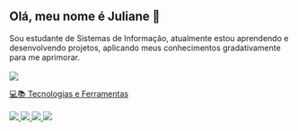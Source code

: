## Olá, meu nome é Juliane 👋

Sou estudante de Sistemas de Informação, atualmente estou aprendendo e desenvolvendo projetos, aplicando meus conhecimentos gradativamente para me aprimorar. 
<br>
<br>
<a href="www.linkedin.com/in/juliane-maira"><img src="https://img.shields.io/badge/LinkedIn-0077B5?style=for-the-badge&logo=linkedin&logoColor=white"/>
<br>

💻📚 Tecnologias e Ferramentas
<br>
<br>
  <img src="https://img.shields.io/badge/HTML-239120?style=for-the-badge&logo=html5&logoColor=white" />
  <img src="https://img.shields.io/badge/CSS-239120?&style=for-the-badge&logo=css3&logoColor=white" />
  <img src="https://img.shields.io/badge/MySQL-00000F?style=for-the-badge&logo=mysql&logoColor=white" />
  <img src="https://img.shields.io/badge/C%23-239120?style=for-the-badge&logo=c-sharp&logoColor=white" />

